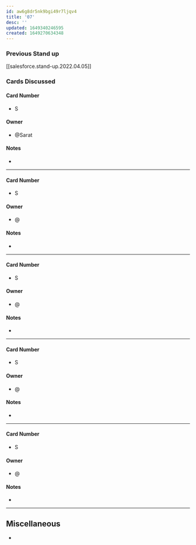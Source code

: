 ```yaml
---
id: aw6g8dr5nk9bgi49r7ljqv4
title: '07'
desc: ''
updated: 1649340246595
created: 1649270634348
---
```



### Previous Stand up
[[salesforce.stand-up.2022.04.05]]

### Cards Discussed
#### Card Number
- S
#### Owner
- @Sarat 
#### Notes
- 
---
#### Card Number
- S
#### Owner
- @ 
#### Notes
- 
---
#### Card Number
- S
#### Owner
- @ 
#### Notes
- 
---
#### Card Number
- S
#### Owner
- @ 
#### Notes
-
---
#### Card Number
- S
#### Owner
- @ 
#### Notes
-
---
## Miscellaneous
- 
